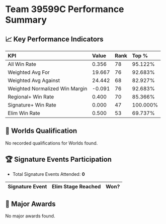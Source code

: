 # Team 39599C Performance Summary

## 📈 Key Performance Indicators
| KPI | Value | Rank | Top % |
|:---|:---|:---|:---|
| All Win Rate | 0.356 | 78 | 95.122% |
| Weighted Avg For | 19.667 | 76 | 92.683% |
| Weighted Avg Against | 24.442 | 68 | 82.927% |
| Weighted Normalized Win Margin | -0.091 | 76 | 92.683% |
| Regional+ Win Rate | 0.400 | 70 | 85.366% |
| Signature+ Win Rate | 0.000 | 47 | 100.000% |
| Elim Win Rate | 0.500 | 53 | 69.737% |


## 🎯 Worlds Qualification
No recorded qualifications for Worlds found.

## 🏆 Signature Events Participation
- Total Signature Events Attended: **0**

| Signature Event | Elim Stage Reached | Won? |
|:----------------|:-------------------|:----|


## 🥇 Major Awards
No major awards found.
